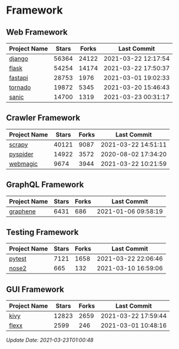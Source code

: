 # Framework

## Web Framework
| Project Name | Stars | Forks | Last Commit |
| ------------ | ----- | ----- | ----------- |
| [django](https://github.com/django/django) | 56364 | 24122 | 2021-03-22 12:17:54 |
| [flask](https://github.com/pallets/flask) | 54254 | 14174 | 2021-03-22 17:50:37 |
| [fastapi](https://github.com/tiangolo/fastapi) | 28753 | 1976 | 2021-03-01 19:02:33 |
| [tornado](https://github.com/tornadoweb/tornado) | 19872 | 5345 | 2021-03-20 15:46:43 |
| [sanic](https://github.com/sanic-org/sanic) | 14700 | 1319 | 2021-03-23 00:31:17 |

## Crawler Framework
| Project Name | Stars | Forks | Last Commit |
| ------------ | ----- | ----- | ----------- |
| [scrapy](https://github.com/scrapy/scrapy) | 40121 | 9087 | 2021-03-22 14:51:11 |
| [pyspider](https://github.com/binux/pyspider) | 14922 | 3572 | 2020-08-02 17:34:20 |
| [webmagic](https://github.com/code4craft/webmagic) | 9674 | 3944 | 2021-03-22 10:21:59 |

## GraphQL Framework
| Project Name | Stars | Forks | Last Commit |
| ------------ | ----- | ----- | ----------- |
| [graphene](https://github.com/graphql-python/graphene) | 6431 | 686 | 2021-01-06 09:58:19 |

## Testing Framework
| Project Name | Stars | Forks | Last Commit |
| ------------ | ----- | ----- | ----------- |
| [pytest](https://github.com/pytest-dev/pytest) | 7121 | 1658 | 2021-03-22 22:06:46 |
| [nose2](https://github.com/nose-devs/nose2) | 665 | 132 | 2021-03-10 16:59:06 |

## GUI Framework
| Project Name | Stars | Forks | Last Commit |
| ------------ | ----- | ----- | ----------- |
| [kivy](https://github.com/kivy/kivy) | 12823 | 2659 | 2021-03-22 17:59:44 |
| [flexx](https://github.com/flexxui/flexx) | 2599 | 246 | 2021-03-01 10:48:16 |

*Update Date: 2021-03-23T01:00:48*